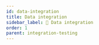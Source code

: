 ```yaml
---
id: data-integration
title: Data integration
sidebar_label: 🌈 Data integration
order: 1
parent: integration-testing
---
```


